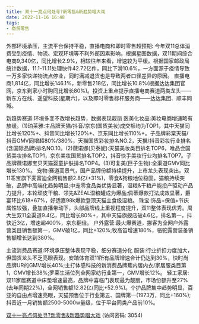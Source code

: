```yaml
---
title: 双十一亮点何处寻?新零售&新趋势唱大戏
date: 2022-11-16 16:48
tags:
- 商贸零售
---
```

外部环境承压，主流平台保持平稳，直播电商和即时零售超预期:
今年双11总体消费受到疫情、物流、宏观环境等不利外部因素影响，根据星图数据，双11期间综合电商9,340亿，同比增长2.9%，相较往年来看，增速较为平缓。根据国家邮政局统计数据，11.1-11.11处理快件42.72亿件，同比下滑10.6%，一方面源于疫情导致一万多家快递物流点停业，同时满减退货也是导致两者口径差异的原因。
直播电商1,814亿，同比增长146.1%，新零售218亿，同比增长10.8%(根据达达集团官网，京东到家小时购同比增长80%)。投资上重点提示直播电商赛道两类龙头——新东方在线、遥望科技(星期六)，以及即时零售标杆服务商——达达集团、顺丰同城。
<!-- more -->
新趋势赛道:环境多变不改增长趋势，数据表现靓丽
医美化妆品:美妆电商增速略有放缓。(1)珀莱雅:主品牌天猫/抖音/京东(国货美妆)成交额均为TOP1，其中天猫同比增长120%+、抖音同比增长120%+、京东同比增长110%+。子品牌彩棠天猫/抖音GMV同增超80%/380%，天猫国货彩妆排名NO.2，天猫/抖音彩妆行业排名(含国际品牌)排名NO.10。(2)薇诺娜(贝泰妮):天猫美妆类目排名TOP6，唯品会国货美妆排名TOP1，京东美妆国货排名TOP2，抖音快手美妆行业均排名TOP7。子品牌薇诺娜宝贝天猫婴童护肤排名TOP4。(3)可复美(巨子生物):全渠道GMV同比增长130%。
宠物:赛道高景气，国产品牌份额持续提升，上市龙头表现突出。双11乖宝旗下麦富迪全网销售额2.8亿(+31%)，零食&狗粮地位稳固，猫粮持续突破，品牌中高端化趋势明显;中宠零食品类优势显著，湿粮&干粮产能投产驱动产品力提升，本轮顽皮干粮、领先&ZEAL湿粮罐成为爆品;佩蒂爆款打法成效显著，爵宴环比618+67%，好适嘉98k爆款登顶天猫主食级湿粮。
珠宝:饰品+保值+节庆属性较强，叠加直播带动下，头部品牌线上重视程度提升，双11整体表现优秀。周大生双11全渠道9.4亿，同比增长80%+，其中天猫旗舰店破4.6亿，排名第一，抖快近3亿，增速超400%，京东翻倍。
户外露营:最火爆赛道，挪客为全网户外露营类目销售额第一，GMV破1亿，同比+120%;牧高笛增速180%，骆驼露营装备销售额增长达到380%。

主流消费品赛道:环境承压整体表现平稳，细分赛道分化
服装:行业折扣力度加大，但国货龙头不乏亮眼表现。安踏体育双11所有品牌增速合计仍达到30%，快时尚品牌UR的GMV增长40%;主打体感科技的新消费品牌蕉内居内衣/家居服类目第1，GMV增长38%;罗莱生活位列全网家纺行业第一，GMV增长12%。
轻工家居:双11家居赛道中床垫增速最高，品牌中喜临门表现最为靓丽，市场份额升至27%(去年同期22%)，全网销售额12.82亿(同比+52.9%)。个护品牌集中趋势明显，百亚的自由点增速亮眼，天猫预售位于行业第五、国牌第一(1973万，同比+160%);抖音近一月销售额2500-5000w量级，位于平台同类产品前10%。

[双十一亮点何处寻?新零售&新趋势唱大戏](https://url12.ctfile.com/f/3948612-724540749-584aa3?p=3054)
(访问密码: 3054)
